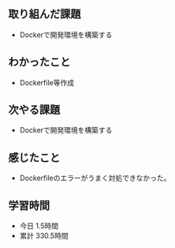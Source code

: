 ## 取り組んだ課題
- Dockerで開発環境を構築する
## わかったこと
- Dockerfile等作成
## 次やる課題
- Dockerで開発環境を構築する
## 感じたこと
- Dockerfileのエラーがうまく対処できなかった。
## 学習時間
- 今日 1.5時間
- 累計 330.5時間
